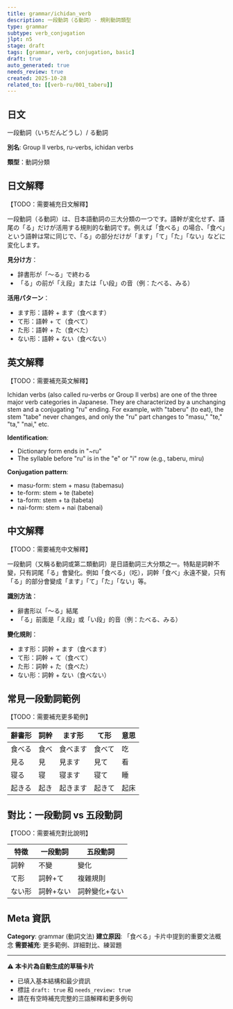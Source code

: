 ```yaml
---
title: grammar/ichidan_verb
description: 一段動詞（る動詞）- 規則動詞類型
type: grammar
subtype: verb_conjugation
jlpt: n5
stage: draft
tags: [grammar, verb, conjugation, basic]
draft: true
auto_generated: true
needs_review: true
created: 2025-10-28
related_to: [[verb-ru/001_taberu]]
---
```


## 日文
一段動詞（いちだんどうし）/ る動詞

**別名**: Group II verbs, ru-verbs, ichidan verbs

**類型**：動詞分類

## 日文解釋
【TODO：需要補充日文解釋】

一段動詞（る動詞）は、日本語動詞の三大分類の一つです。語幹が変化せず、語尾の「る」だけが活用する規則的な動詞です。例えば「食べる」の場合、「食べ」という語幹は常に同じで、「る」の部分だけが「ます」「て」「た」「ない」などに変化します。

**見分け方**：
- 辞書形が「〜る」で終わる
- 「る」の前が「え段」または「い段」の音（例：たべる、みる）

**活用パターン**：
- ます形：語幹 + ます（食べます）
- て形：語幹 + て（食べて）
- た形：語幹 + た（食べた）
- ない形：語幹 + ない（食べない）

## 英文解釋
【TODO：需要補充英文解釋】

Ichidan verbs (also called ru-verbs or Group II verbs) are one of the three major verb categories in Japanese. They are characterized by a unchanging stem and a conjugating "ru" ending. For example, with "taberu" (to eat), the stem "tabe" never changes, and only the "ru" part changes to "masu," "te," "ta," "nai," etc.

**Identification**:
- Dictionary form ends in "~ru"
- The syllable before "ru" is in the "e" or "i" row (e.g., taberu, miru)

**Conjugation pattern**:
- masu-form: stem + masu (tabemasu)
- te-form: stem + te (tabete)
- ta-form: stem + ta (tabeta)
- nai-form: stem + nai (tabenai)

## 中文解釋
【TODO：需要補充中文解釋】

一段動詞（又稱る動詞或第二類動詞）是日語動詞三大分類之一。特點是詞幹不變，只有詞尾「る」會變化。例如「食べる」（吃），詞幹「食べ」永遠不變，只有「る」的部分會變成「ます」「て」「た」「ない」等。

**識別方法**：
- 辭書形以「〜る」結尾
- 「る」前面是「え段」或「い段」的音（例：たべる、みる）

**變化規則**：
- ます形：詞幹 + ます（食べます）
- て形：詞幹 + て（食べて）
- た形：詞幹 + た（食べた）
- ない形：詞幹 + ない（食べない）

## 常見一段動詞範例

【TODO：需要補充更多範例】

| 辭書形 | 詞幹 | ます形 | て形 | 意思 |
|--------|------|--------|------|------|
| 食べる | 食べ | 食べます | 食べて | 吃 |
| 見る | 見 | 見ます | 見て | 看 |
| 寝る | 寝 | 寝ます | 寝て | 睡 |
| 起きる | 起き | 起きます | 起きて | 起床 |

## 對比：一段動詞 vs 五段動詞

【TODO：需要補充對比說明】

| 特徵 | 一段動詞 | 五段動詞 |
|------|---------|---------|
| 詞幹 | 不變 | 變化 |
| て形 | 詞幹+て | 複雜規則 |
| ない形 | 詞幹+ない | 詞幹變化+ない |

## Meta 資訊

**Category**: grammar (動詞文法)
**建立原因**: 「食べる」卡片中提到的重要文法概念
**需要補充**: 更多範例、詳細對比、練習題

---

⚠️ **本卡片為自動生成的草稿卡片**
- 已填入基本結構和最少資訊
- 標註 `draft: true` 和 `needs_review: true`
- 請在有空時補充完整的三語解釋和更多例句
